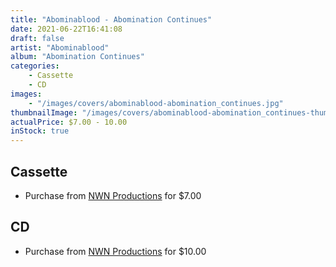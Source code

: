 ```yaml
---
title: "Abominablood - Abomination Continues"
date: 2021-06-22T16:41:08
draft: false
artist: "Abominablood"
album: "Abomination Continues"
categories:
    - Cassette
    - CD
images:
    - "/images/covers/abominablood-abomination_continues.jpg"
thumbnailImage: "/images/covers/abominablood-abomination_continues-thumb.jpg"
actualPrice: $7.00 - 10.00
inStock: true
---
```


## Cassette
* Purchase from [NWN Productions](http://shop.nwnprod.com/index.php?route=product/product&path=73&product_id=4937&sort=pd.name&order=ASC) for $7.00
## CD
* Purchase from [NWN Productions](http://shop.nwnprod.com/index.php?route=product/product&path=93&product_id=4068&sort=pd.name&order=ASC) for $10.00
